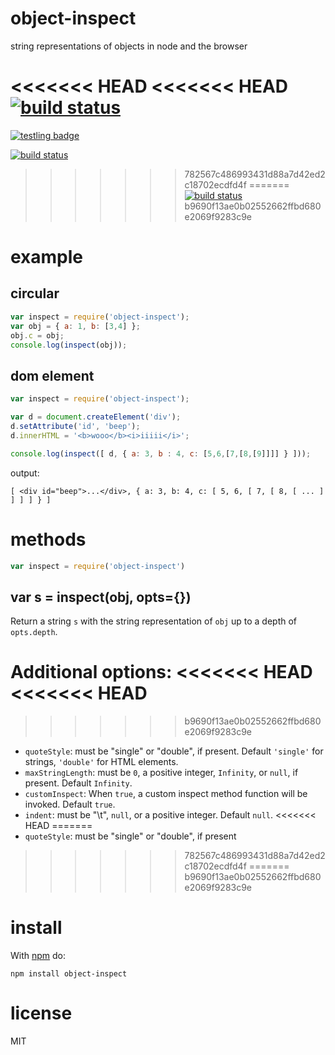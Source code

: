 # object-inspect

string representations of objects in node and the browser

<<<<<<< HEAD
<<<<<<< HEAD
[![build status](https://secure.travis-ci.com/inspect-js/object-inspect.png)](https://travis-ci.com/inspect-js/object-inspect)
=======
[![testling badge](https://ci.testling.com/substack/object-inspect.png)](https://ci.testling.com/substack/object-inspect)

[![build status](https://secure.travis-ci.org/substack/object-inspect.png)](http://travis-ci.org/substack/object-inspect)
>>>>>>> 782567c486993431d88a7d42ed2c18702ecdfd4f
=======
[![build status](https://secure.travis-ci.com/inspect-js/object-inspect.png)](https://travis-ci.com/inspect-js/object-inspect)
>>>>>>> b9690f13ae0b02552662ffbd680e2069f9283c9e

# example

## circular

``` js
var inspect = require('object-inspect');
var obj = { a: 1, b: [3,4] };
obj.c = obj;
console.log(inspect(obj));
```

## dom element

``` js
var inspect = require('object-inspect');

var d = document.createElement('div');
d.setAttribute('id', 'beep');
d.innerHTML = '<b>wooo</b><i>iiiii</i>';

console.log(inspect([ d, { a: 3, b : 4, c: [5,6,[7,[8,[9]]]] } ]));
```

output:

```
[ <div id="beep">...</div>, { a: 3, b: 4, c: [ 5, 6, [ 7, [ 8, [ ... ] ] ] ] } ]
```

# methods

``` js
var inspect = require('object-inspect')
```

## var s = inspect(obj, opts={})

Return a string `s` with the string representation of `obj` up to a depth of `opts.depth`.

Additional options:
<<<<<<< HEAD
<<<<<<< HEAD
=======
>>>>>>> b9690f13ae0b02552662ffbd680e2069f9283c9e
  - `quoteStyle`: must be "single" or "double", if present. Default `'single'` for strings, `'double'` for HTML elements.
  - `maxStringLength`: must be `0`, a positive integer, `Infinity`, or `null`, if present. Default `Infinity`.
  - `customInspect`: When `true`, a custom inspect method function will be invoked. Default `true`.
  - `indent`: must be "\t", `null`, or a positive integer. Default `null`.
<<<<<<< HEAD
=======
  - `quoteStyle`: must be "single" or "double", if present
>>>>>>> 782567c486993431d88a7d42ed2c18702ecdfd4f
=======
>>>>>>> b9690f13ae0b02552662ffbd680e2069f9283c9e

# install

With [npm](https://npmjs.org) do:

```
npm install object-inspect
```

# license

MIT
